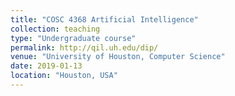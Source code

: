 ```yaml
---
title: "COSC 4368 Artificial Intelligence"
collection: teaching
type: "Undergraduate course"
permalink: http://qil.uh.edu/dip/
venue: "University of Houston, Computer Science"
date: 2019-01-13
location: "Houston, USA"
---
```


